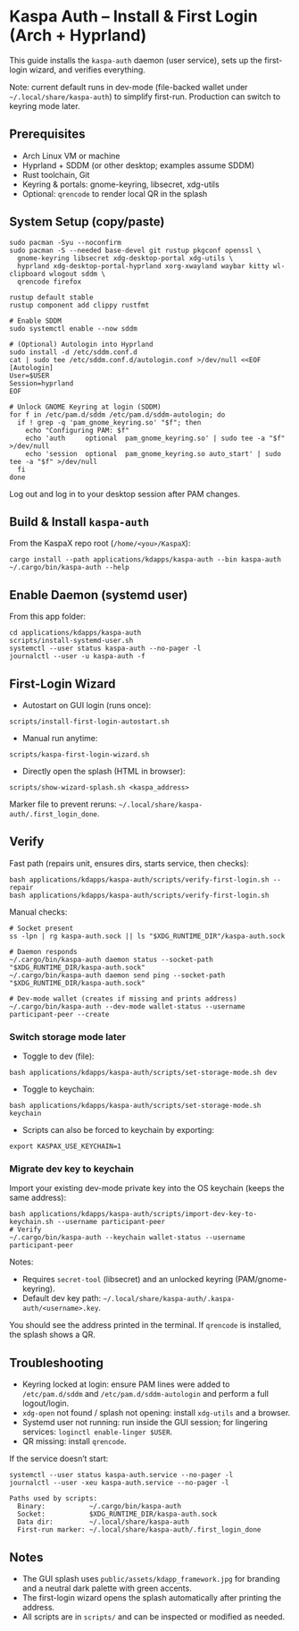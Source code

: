 # Kaspa Auth – Install & First Login (Arch + Hyprland)

This guide installs the `kaspa-auth` daemon (user service), sets up the first-login wizard, and verifies everything.

Note: current default runs in dev-mode (file-backed wallet under `~/.local/share/kaspa-auth`) to simplify first-run. Production can switch to keyring mode later.

## Prerequisites
- Arch Linux VM or machine
- Hyprland + SDDM (or other desktop; examples assume SDDM)
- Rust toolchain, Git
- Keyring & portals: gnome-keyring, libsecret, xdg-utils
- Optional: `qrencode` to render local QR in the splash

## System Setup (copy/paste)

```
sudo pacman -Syu --noconfirm
sudo pacman -S --needed base-devel git rustup pkgconf openssl \
  gnome-keyring libsecret xdg-desktop-portal xdg-utils \
  hyprland xdg-desktop-portal-hyprland xorg-xwayland waybar kitty wl-clipboard wlogout sddm \
  qrencode firefox

rustup default stable
rustup component add clippy rustfmt

# Enable SDDM
sudo systemctl enable --now sddm

# (Optional) Autologin into Hyprland
sudo install -d /etc/sddm.conf.d
cat | sudo tee /etc/sddm.conf.d/autologin.conf >/dev/null <<EOF
[Autologin]
User=$USER
Session=hyprland
EOF

# Unlock GNOME Keyring at login (SDDM)
for f in /etc/pam.d/sddm /etc/pam.d/sddm-autologin; do
  if ! grep -q 'pam_gnome_keyring.so' "$f"; then
    echo "Configuring PAM: $f"
    echo 'auth     optional  pam_gnome_keyring.so' | sudo tee -a "$f" >/dev/null
    echo 'session  optional  pam_gnome_keyring.so auto_start' | sudo tee -a "$f" >/dev/null
  fi
done
```

Log out and log in to your desktop session after PAM changes.

## Build & Install `kaspa-auth`
From the KaspaX repo root (`/home/<you>/KaspaX`):

```
cargo install --path applications/kdapps/kaspa-auth --bin kaspa-auth
~/.cargo/bin/kaspa-auth --help
```

## Enable Daemon (systemd user)
From this app folder:

```
cd applications/kdapps/kaspa-auth
scripts/install-systemd-user.sh
systemctl --user status kaspa-auth --no-pager -l
journalctl --user -u kaspa-auth -f
```

## First-Login Wizard
- Autostart on GUI login (runs once):

```
scripts/install-first-login-autostart.sh
```

- Manual run anytime:

```
scripts/kaspa-first-login-wizard.sh
```

- Directly open the splash (HTML in browser):

```
scripts/show-wizard-splash.sh <kaspa_address>
```

Marker file to prevent reruns: `~/.local/share/kaspa-auth/.first_login_done`.

## Verify
Fast path (repairs unit, ensures dirs, starts service, then checks):
```
bash applications/kdapps/kaspa-auth/scripts/verify-first-login.sh --repair
bash applications/kdapps/kaspa-auth/scripts/verify-first-login.sh
```

Manual checks:
```
# Socket present
ss -lpn | rg kaspa-auth.sock || ls "$XDG_RUNTIME_DIR"/kaspa-auth.sock

# Daemon responds
~/.cargo/bin/kaspa-auth daemon status --socket-path "$XDG_RUNTIME_DIR/kaspa-auth.sock"
~/.cargo/bin/kaspa-auth daemon send ping --socket-path "$XDG_RUNTIME_DIR/kaspa-auth.sock"

# Dev-mode wallet (creates if missing and prints address)
~/.cargo/bin/kaspa-auth --dev-mode wallet-status --username participant-peer --create
```

### Switch storage mode later
- Toggle to dev (file):
```
bash applications/kdapps/kaspa-auth/scripts/set-storage-mode.sh dev
```
- Toggle to keychain:
```
bash applications/kdapps/kaspa-auth/scripts/set-storage-mode.sh keychain
```
- Scripts can also be forced to keychain by exporting:
```
export KASPAX_USE_KEYCHAIN=1
```

### Migrate dev key to keychain
Import your existing dev-mode private key into the OS keychain (keeps the same address):
```
bash applications/kdapps/kaspa-auth/scripts/import-dev-key-to-keychain.sh --username participant-peer
# Verify
~/.cargo/bin/kaspa-auth --keychain wallet-status --username participant-peer
```
Notes:
- Requires `secret-tool` (libsecret) and an unlocked keyring (PAM/gnome-keyring).
- Default dev key path: `~/.local/share/kaspa-auth/.kaspa-auth/<username>.key`.

You should see the address printed in the terminal. If `qrencode` is installed, the splash shows a QR.

## Troubleshooting
- Keyring locked at login: ensure PAM lines were added to `/etc/pam.d/sddm` and `/etc/pam.d/sddm-autologin` and perform a full logout/login.
- `xdg-open` not found / splash not opening: install `xdg-utils` and a browser.
- Systemd user not running: run inside the GUI session; for lingering services: `loginctl enable-linger $USER`.
- QR missing: install `qrencode`.

If the service doesn’t start:
```
systemctl --user status kaspa-auth.service --no-pager -l
journalctl --user -xeu kaspa-auth.service --no-pager -l
```

```
Paths used by scripts:
  Binary:           ~/.cargo/bin/kaspa-auth
  Socket:           $XDG_RUNTIME_DIR/kaspa-auth.sock
  Data dir:         ~/.local/share/kaspa-auth
  First-run marker: ~/.local/share/kaspa-auth/.first_login_done
```

## Notes
- The GUI splash uses `public/assets/kdapp_framework.jpg` for branding and a neutral dark palette with green accents.
- The first-login wizard opens the splash automatically after printing the address.
- All scripts are in `scripts/` and can be inspected or modified as needed.

